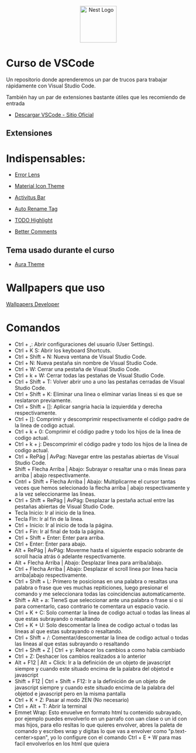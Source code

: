 <p align="center">
  <a href="https://fernando-herrera.com/" target="blank"><img src="https://devtalles.com/images/vscode.png" width="100" alt="Nest Logo" /></a>
</p>

# Curso de VSCode
Un repositorio donde aprenderemos un par de trucos para trabajar rápidamente con Visual Studio Code.

También hay un par de extensiones bastante útiles que les recomiendo de entrada

* [Descargar VSCode - Sitio Oficial](https://code.visualstudio.com/)

## Extensiones

# Indispensables:

* [Error Lens](https://marketplace.visualstudio.com/items?itemName=usernamehw.errorlens)

* [Material Icon Theme](https://marketplace.visualstudio.com/items?itemName=PKief.material-icon-theme)

* [Activitus Bar](https://marketplace.visualstudio.com/items?itemName=Gruntfuggly.activitusbar)

* [Auto Rename Tag](https://marketplace.visualstudio.com/items?itemName=formulahendry.auto-rename-tag)

* [TODO Highlight](https://marketplace.visualstudio.com/items?itemName=wayou.vscode-todo-highlight)

* [Better Comments](https://marketplace.visualstudio.com/items?itemName=aaron-bond.better-comments)


## Tema usado durante el curso

* [Aura Theme](https://marketplace.visualstudio.com/items?itemName=DaltonMenezes.aura-theme)


# Wallpapers que uso
[Wallpapers Developer](https://drive.google.com/drive/folders/1ItU8rbSGJjnh2USOBGwaCo9nYKifPJ6m?usp=sharing)

# Comandos
* Ctrl + ,: Abrir configuraciones del usuario (User Settings).
* Ctrl + K S: Abrir los keyboard Shortcuts.
* Ctrl + Shift + N: Nueva ventana de Visual Studio Code.
* Ctrl + N: Nueva pestaña sin nombre de Visual Studio Code.
* Ctrl + W: Cerrar una pestaña de Visual Studio Code.
* Ctrl + k + W: Cerrar todas las pestañas de Visual Studio Code.
* Ctrl + Shift + T: Volver abrir uno a uno las pestañas cerradas de Visual Studio Code.
* Ctrl + Shift + K: Eliminar una linea o eliminar varias lineas si es que se reslataron previamente.
* Ctrl + Shift + []: Aplicar sangria hacia la izquierdda y derecha respectivamente.
* Ctrl + []: Comprimir y descomprimir respectivamente el código padre de la linea de codigo actual.
* Ctrl + k + 0: Comprimir el código padre y todo los hijos de la linea de codigo actual.
* Ctrl + k + j: Descomprimir el código padre y todo los hijos de la linea de codigo actual.
* Ctrl + RePág | AvPag: Navegar entre las pestañas abiertas de Visual Studio Code.
* Shift + Flecha Arriba | Abajo: Subrayar o resaltar una o más lineas para arriba | abajo respectivamente.
* Cntrl + Shift + Flecha Arriba | Abajo: Multiplicarme el cursor tantas veces que hemos selecionado la flecha arriba | abajo respectivamente y a la vez seleccionarme las lineas.
* Ctrl + Shift + RePág | AvPág: Desplazar la pestaña actual entre las pestañas abiertas de Visual Studio Code. 
* Tecla Inicio: Ir al inicio de la linea.
* Tecla FIn: Ir al fin de la linea.
* Ctrl + Inicio: Ir al inicio de toda la página.
* Ctrl + Fin: Ir al final de toda la página.
* Ctrl + Shift + Enter: Enter para arriba.
* Ctrl + Enter: Enter para abajo.
* Alt + RePág | AvPág: Moverme hasta el siguiente espacio sobrante de scroll hacia atrás ó adelante respectivamente.
* Alt + Flecha Arriba | Abajo: Desplazar linea para arriba/abajo.
* Ctrl + Flecha Arriba | Abajo: Desplazar el scroll linea por linea hacia arriba|abajo respectivamente.
* Ctrl + Shift + L: Primero te posicionas en una palabra o resaltas una palabra o frase que ves muchas repiticiones, luego presionar el comando y me 
seleccionara todas las coincidencias automaticamente.
* Shift + Alt + a: TieneS que seleccionar ante una palabra o frase si o si para comentarlo, caso contrario te comentara un espacio vacio.
* Ctrl + K + C: Solo comentar la linea de codigo actual o todas las lineas al que estas subrayando o resaltando
* Ctrl + K + U: Solo descomentar la linea de codigo actual o todas las lineas al que estas subrayando o resaltando.
* Ctrl + Shift + /: Comentar/descomentar la linea de codigo actual o todas las lineas al que estas subrayando o resaltando
* Ctrl + Shift + Z | Ctrl + y: Rehacer los cambios a como habia cambiado
* Ctrl + Z: Deshacer los cambios realizados a lo anterior
* Alt + F12 | Alt + Click: Ir a la definición de un objeto de javascript siempre y cuando este situado encima de la palabra del objetod e javascript
* Shift + F12 | Ctrl + Shift + F12: Ir a la definición de un objeto de javascript siempre y cuando este situado encima de la palabra del objetod e javascript pero en la misma pantalla
* Ctrl + K + Z: Pasar al modo ZEN (No necesario)
* Ctrl +  Alt + T: Abrir la terminal
* Emmet Wrap: Esto envuelve en formato html tu contenido subrayado, por ejemplo puedes envolverlo en un parrafo con uan clase o un id con mas hijos, para ello resltas lo que quieres envolver, abres la paleta de comando y escribes wrap y digitas lo que vas a envolver como "p.text-center>span", yo lo configure con el comando Ctrl + E + W para mas facil envolverlos en los html que quiera
